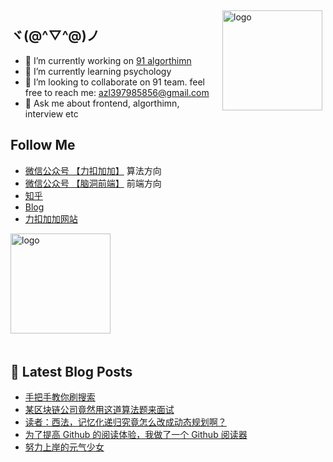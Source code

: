 <img src="https://github-readme-stats.vercel.app/api?username=azl397985856&show_icons=true" alt="logo" height="160" align="right" style="margin: 5px; margin-bottom: 20px;" />

## ヾ(@^▽^@)ノ

- 🔭 I’m currently working on  [91 algorthimn](https://lucifer.ren/blog/2020/10/19/91-algo-2/)
- 🌱 I’m currently learning psychology
- 👯 I’m looking to collaborate on 91 team. feel free to reach me: azl397985856@gmail.com
- 💬 Ask me about frontend, algorthimn, interview etc

##  Follow Me

- [微信公众号 【力扣加加】](https://tva1.sinaimg.cn/large/007S8ZIlly1gfcuzagjalj30p00dwabs.jpg) 算法方向
- [微信公众号 【脑洞前端】](https://tva1.sinaimg.cn/large/007S8ZIlly1gfxro1x125j30oz0dw43s.jpg) 前端方向
- [知乎](https://www.zhihu.com/people/lu-xiao-13-70)
- [Blog](https://lucifer.ren/blog/)
- [力扣加加网站](http://leetcode-solution.cn/) 

<img src="https://github-profile-trophy.vercel.app/?username=azl397985856&theme=flat&column=7" alt="logo" height="160" align="center" style="margin: auto; margin-bottom: 20px;" />

## 📕 Latest Blog Posts

<!-- BLOG-POST-LIST:START -->
- [手把手教你刷搜索](https://lucifer.ren/blog/2021/06/02/search/)
- [某区块链公司竟然用这道算法题来面试](https://lucifer.ren/blog/2021/05/24/interview-fe-bi/)
- [读者：西法，记忆化递归究竟怎么改成动态规划啊？](https://lucifer.ren/blog/2021/05/18/dp-bottom-up/)
- [为了提高 Github 的阅读体验，我做了一个 Github 阅读器](https://lucifer.ren/blog/2021/05/16/github-reader/)
- [努力上岸的元气少女](https://lucifer.ren/blog/2021/05/10/91-student-1/)
<!-- BLOG-POST-LIST:END -->


